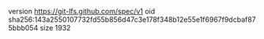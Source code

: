 version https://git-lfs.github.com/spec/v1
oid sha256:143a2550107732fd55b856d47c3e178f348b12e55e1f6967f9dcbaf875bbb054
size 1932
